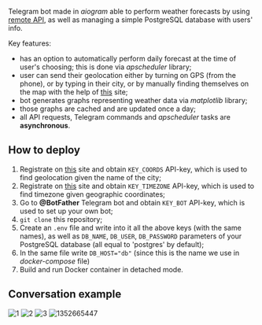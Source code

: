 Telegram bot made in *aiogram* able to perform weather forecasts by using [remote API](https://open-meteo.com), as well as managing a simple PostgreSQL database with users' info.

Key features:
- has an option to automatically perform daily forecast at the time of user's choosing; this is done via *apscheduler* library;
- user can send their geolocation either by turning on GPS (from the phone), or by typing in their city, or by manually finding themselves on the map with the help of [this](https://www.latlong.net/) site;
- bot generates graphs representing weather data via *matplotlib* library;
- those graphs are cached and are updated once a day;  
- all API requests, Telegram commands and *apscheduler* tasks are **asynchronous**.

## How to deploy


1. Registrate on [this](https://openweathermap.org/) site and obtain `KEY_COORDS` API-key, which is used to find geolocation given the name of the city;
2. Registrate on [this](https://www.geoapify.com/) site and obtain `KEY_TIMEZONE` API-key, which is used to find timezone given geographic coordinates;
3. Go to **@BotFather** Telegram bot and obtain `KEY_BOT` API-key, which is used to set up your own bot;
4. `git clone` this repository;
5. Create an `.env` file and write into it all the above keys (with the same names), as well as `DB_NAME`, `DB_USER`, `DB_PASSWORD` parameters of your PostgreSQL database
(all equal to 'postgres' by default);
6. In the same file write `DB_HOST="db"` (since this is the name we use in *docker-compose* file)
7. Build and run Docker container in detached mode.

## Conversation example
![1](https://github.com/user-attachments/assets/3873c823-dfcc-4373-a16a-93406ef603df)
![2](https://github.com/user-attachments/assets/3f92f5b2-cbf0-4f94-80c4-639a219f9fd5)
![3](https://github.com/user-attachments/assets/b3c8b7b2-b55c-436c-8d0f-d00cacb7a2f5)
![1352665447](https://github.com/user-attachments/assets/27bfaa9a-37e6-49e5-80bb-0cbf6394a541)
